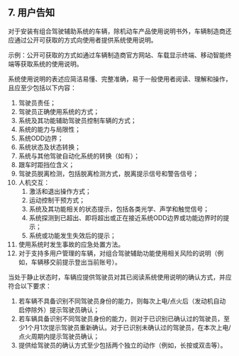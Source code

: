 ## 7. 用户告知

对于安装有组合驾驶辅助系统的车辆，除机动车产品使用说明书外，车辆制造商还应通过公开可获取的方式向使用者提供系统使用说明。

示例：公开可获取的方式如通过车辆制造商官方网站、车载显示终端、移动智能终端等获取系统的使用说明。

系统使用说明的表述应简洁易懂、完整准确，易于一般使用者阅读、理解和操作，且应至少包括以下内容：

1. 驾驶员责任；
2. 驾驶员正确使用系统的方式；
3. 系统及其功能辅助驾驶员控制车辆的方式；
4. 系统的能力与局限性；
5. 系统ODD边界；
6. 系统状态及状态转换；
7. 系统与其他驾驶自动化系统的转换（如有）；
8. 跟车时距挡位含义；
9. 驾驶员脱离检测，包括脱离检测方式，脱离提示信号和警告信号；
10. 人机交互：
    1. 激活和退出操作方式；
    2. 运动控制干预方式；
    3. 系统及其功能相关的状态提示，包括各类光学、声学和触觉信号；
    4. 系统探测到已超出、即将超出或正在接近系统ODD边界或功能边界时的提示；
    5. 系统或功能发生失效后的提示；
11. 使用系统时发生事故的应急处置方法。
12. 对于支持多用户管理的车辆，对组合驾驶辅助功能使用相关风险的说明（例如，车辆移交前提示登出当前账号）。

当处于静止状态时，车辆应提供驾驶员对其已阅读系统使用说明的确认方式，并应符合以下要求：

1. 若车辆不具备识别不同驾驶员身份的能力，则每次上电/点火后（发动机自动启停除外）提示驾驶员确认；
2. 若车辆具备识别不同驾驶员身份的能力，则对于已识别已确认过的驾驶员，至少1个月1次提示驾驶员重新确认。对于已识别未确认过的驾驶员，在本次上电/点火周期内提示驾驶员确认；
3. 提供给驾驶员的确认方式至少包括两个独立的动作（例如，长按或双击等）。